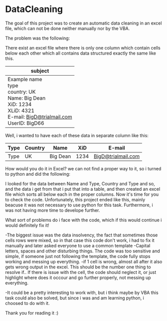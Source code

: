 # DataCleaning

The goal of this project was to create an automatic data cleaning in an excel file, which can not be done neither manually nor by the VBA.

The problem was the following:

There exist an excel file where there is only one column which contain cells below each other which all contains data structured exactly the same like this.

|subject|
|-------|
|Example name <br>type <br>country: UK  <br>Name: Big Dean <br>XiD: 1234 <br>XLiD: 4321 <br> E-mail: BigD@trialmail.com <br> UserID: BigD66 |

Well, i wanted to have each of these data in separate column like this:

|Type|Country|Name|XiD|E-mail|
|---|---|---|---|---|
|Type| UK| Big Dean| 1234| BigD@trialmail.com |

How would you do it in Excel? we can not find a proper way to it, so i turned to python and did the following:

I looked for the data between Name and Type, Country and Type and so, and the data i get from that i put that into a table, and then created an excel file which sorts all below each in the proper columns.
Now it's time for you to check the code.
Unfortunately, this project ended like this, mainly  beacuse it was not necessary to use python for this task. Furthermore, i was not having more time to develope further.

What sort of problems do i face with the code, which if this would continue i would definitely fix it!

-The biggest issue was the data insolvency, the fact that sometimes those cells rows were mixed, so in that case this code don't work, i had to fix it manually and later asked everyone to use a common template
-Capital letters, spaces and other disturbing things. The code was too sensitive and simple, if someone just not following the template, the code fully stops working and messing up everything.
-if 1 cell is wrong, almost all after it also gets wrong output in the excel. This should be the number one thing to resolve if.. If there is issue with the cell, the code should neglect it, or just highlight where does it occour and go further properly, not messing up everything.

-It could be a pretty interesting to work with, but i think maybe by VBA this task could also be solved, but since i was and am learning python, i choosed to do with it.

Thank you for reading it :)
